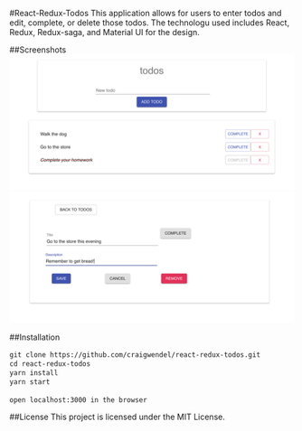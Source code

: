 #React-Redux-Todos
This application allows for users to enter todos and edit, complete, or delete those todos. The technologu used includes React, Redux, Redux-saga, and Material UI for the design.

##Screenshots
![homepage](src/images/todohome.png)
![editscreen](src/images/todoedit.png)

##Installation
``` 
git clone https://github.com/craigwendel/react-redux-todos.git 
cd react-redux-todos 
yarn install 
yarn start

open localhost:3000 in the browser

```

##License
This project is licensed under the MIT License.